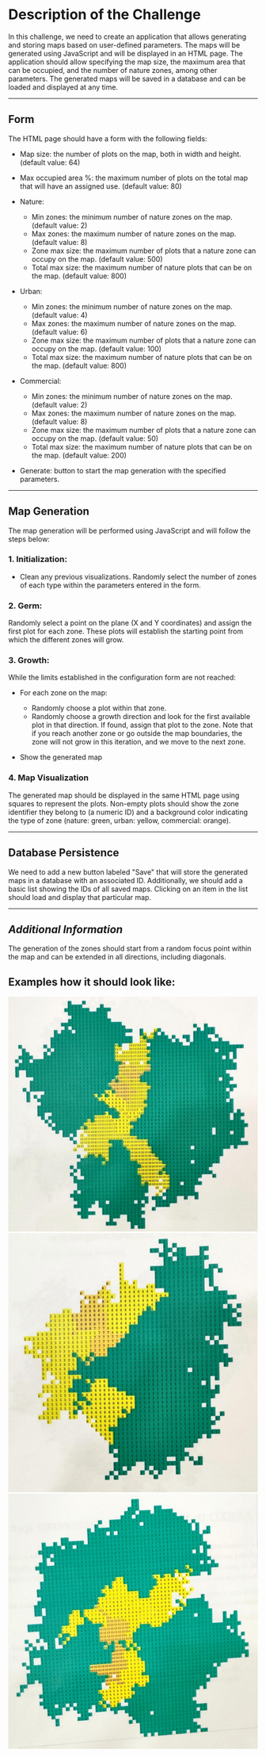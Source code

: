 # Description of the Challenge

In this challenge, we need to create an application that allows generating and storing maps based on user-defined parameters. The maps will be generated using JavaScript and will be displayed in an HTML page. The application should allow specifying the map size, the maximum area that can be occupied, and the number of nature zones, among other parameters. The generated maps will be saved in a database and can be loaded and displayed at any time.

___

## Form

The HTML page should have a form with the following fields:

- Map size: the number of plots on the map, both in width and height. (default value: 64)
- Max occupied area %: the maximum number of plots on the total map that will have an assigned use. (default value: 80)
- Nature:
    - Min zones: the minimum number of nature zones on the map. (default value: 2)
    - Max zones: the maximum number of nature zones on the map. (default value: 8)
    - Zone max size: the maximum number of plots that a nature zone can occupy on the map. (default value: 500)
    - Total max size: the maximum number of nature plots that can be on the map. (default value: 800)
- Urban:
    - Min zones: the minimum number of nature zones on the map. (default value: 4)
    - Max zones: the maximum number of nature zones on the map. (default value: 6)
    - Zone max size: the maximum number of plots that a nature zone can occupy on the map. (default value: 100)
    - Total max size: the maximum number of nature plots that can be on the map. (default value: 800)
- Commercial:
    - Min zones: the minimum number of nature zones on the map. (default value: 2)
    - Max zones: the maximum number of nature zones on the map. (default value: 8)
    - Zone max size: the maximum number of plots that a nature zone can occupy on the map. (default value: 50)
    - Total max size: the maximum number of nature plots that can be on the map. (default value: 200)

- Generate: button to start the map generation with the specified parameters.

___

## Map Generation
The map generation will be performed using JavaScript and will follow the steps below:

### 1. Initialization:

- Clean any previous visualizations.
Randomly select the number of zones of each type within the parameters entered in the form.

### 2. Germ:
Randomly select a point on the plane (X and Y coordinates) and assign the first plot for each zone. These plots will establish the starting point from which the different zones will grow.

### 3. Growth:
While the limits established in the configuration form are not reached:
- For each zone on the map:
    - Randomly choose a plot within that zone.
    - Randomly choose a growth direction and look for the first available plot in that direction. If found, assign that plot to the zone. Note that if you reach another zone or go outside the map boundaries, the zone will not grow in this iteration, and we move to the next zone.

- Show the generated map

### 4. Map Visualization
The generated map should be displayed in the same HTML page using squares to represent the plots. Non-empty plots should show the zone identifier they belong to (a numeric ID) and a background color indicating the type of zone (nature: green, urban: yellow, commercial: orange).

___

## Database Persistence
We need to add a new button labeled "Save" that will store the generated maps in a database with an associated ID. Additionally, we should add a basic list showing the IDs of all saved maps. Clicking on an item in the list should load and display that particular map.

___

## ***Additional Information***
The generation of the zones should start from a random focus point within the map and can be extended in all directions, including diagonals.

## Examples how it should look like:

![First example](/examples/example1.png "First example")
![Second example](/examples/example2.png "Second example")
![Third example](/examples/example3.png "Third example")


